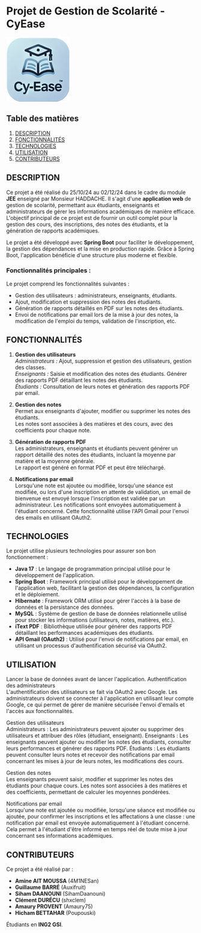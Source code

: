 # Projet de Gestion de Scolarité - **CyEase**

![alt_text](https://github.com/Auxifruit/ProjetGestionJEE/blob/main/logo.png)

## Table des matières
1. [DESCRIPTION](#description)
2. [FONCTIONNALITÉS](#fonctionnalités)
3. [TECHNOLOGIES](#technologies)
4. [UTILISATION](#utilisation)
5. [CONTRIBUTEURS](#contributeurs)

## DESCRIPTION
Ce projet a été réalisé du 25/10/24 au 02/12/24 dans le cadre du module **JEE** enseigné par Monsieur HADDACHE. Il s'agit d'une **application web** de gestion de scolarité, permettant aux étudiants, enseignants et administrateurs de gérer les informations académiques de manière efficace. L'objectif principal de ce projet est de fournir un outil complet pour la gestion des cours, des inscriptions, des notes des étudiants, et la génération de rapports académiques.

Le projet a été développé avec **Spring Boot** pour faciliter le développement, la gestion des dépendances et la mise en production rapide. Grâce à Spring Boot, l'application bénéficie d'une structure plus moderne et flexible.

### Fonctionnalités principales :
Le projet comprend les fonctionnalités suivantes :

- Gestion des utilisateurs : administrateurs, enseignants, étudiants.
- Ajout, modification et suppression des notes des étudiants.
- Génération de rapports détaillés en PDF sur les notes des étudiants.
- Envoi de notifications par email lors de la mise à jour des notes, la modification de l'emploi du temps, validation de l'inscription, etc.

## FONCTIONNALITÉS

1. **Gestion des utilisateurs**  
   _Administrateurs :_ Ajout, suppression et gestion des utilisateurs, gestion des classes.  
   _Enseignants :_ Saisie et modification des notes des étudiants. Générer des rapports PDF détaillant les notes des étudiants.  
   _Étudiants :_ Consultation de leurs notes et génération des rapports PDF par email.  

2. **Gestion des notes**  
   Permet aux enseignants d'ajouter, modifier ou supprimer les notes des étudiants.  
   Les notes sont associées à des matières et des cours, avec des coefficients pour chaque note.  

3. **Génération de rapports PDF**  
   Les administrateurs, enseignants et étudiants peuvent générer un rapport détaillé des notes des étudiants, incluant la moyenne par matière et la moyenne générale.  
   Le rapport est généré en format PDF et peut être téléchargé.  

4. **Notifications par email**  
   Lorsqu'une note est ajoutée ou modifiée, lorsqu'une séance est modifiée, ou lors d'une inscription en attente de validation, un email de bienvenue est envoyé lorsque l'inscription est validée par un administrateur. Les notifications sont envoyées automatiquement à l'étudiant concerné. Cette fonctionnalité utilise l'API Gmail pour l'envoi des emails en utilisant OAuth2.

## TECHNOLOGIES

Le projet utilise plusieurs technologies pour assurer son bon fonctionnement :

- **Java 17** : Le langage de programmation principal utilisé pour le développement de l'application.
- **Spring Boot** : Framework principal utilisé pour le développement de l'application web, facilitant la gestion des dépendances, la configuration et le déploiement.
- **Hibernate** : Framework ORM utilisé pour gérer l'accès à la base de données et la persistance des données.
- **MySQL** : Système de gestion de base de données relationnelle utilisé pour stocker les informations (utilisateurs, notes, matières, etc.).
- **iText PDF** : Bibliothèque utilisée pour générer des rapports PDF détaillant les performances académiques des étudiants.
- **API Gmail (OAuth2)** : Utilisé pour l'envoi de notifications par email, en utilisant un processus d'authentification sécurisé via OAuth2.

## UTILISATION
Lancer la base de données avant de lancer l'application.
Authentification des administrateurs  
L'authentification des utilisateurs se fait via OAuth2 avec Google. Les administrateurs doivent se connecter à l'application en utilisant leur compte Google, ce qui permet de gérer de manière sécurisée l'envoi d'emails et l'accès aux fonctionnalités.

Gestion des utilisateurs  
Administrateurs : Les administrateurs peuvent ajouter ou supprimer des utilisateurs et attribuer des rôles (étudiant, enseignant).
Enseignants : Les enseignants peuvent ajouter ou modifier les notes des étudiants, consulter leurs performances et générer des rapports PDF.
Étudiants : Les étudiants peuvent consulter leurs notes et recevoir des notifications par email concernant les mises à jour de leurs notes, les modifications des cours.

Gestion des notes  
Les enseignants peuvent saisir, modifier et supprimer les notes des étudiants pour chaque cours. Les notes sont associées à des matières et des coefficients, permettant de calculer les moyennes pondérées.

Notifications par email    
Lorsqu'une note est ajoutée ou modifiée, lorsqu'une séance est modifiée ou ajoutée, pour confirmer les inscriptions et les affectations à une classe : une notification par email est envoyée automatiquement à l'étudiant concerné. Cela permet à l'étudiant d'être informé en temps réel de toute mise à jour concernant ses informations académiques.

## CONTRIBUTEURS
Ce projet a été réalisé par :

- **Amine AIT MOUSSA** (4M1NESan)
- **Guillaume BARRÉ** (Auxifruit)
- **Siham DAANOUNI** (SihamDaanouni)
- **Clément DURÉCU** (shxclem)
- **Amaury PROVENT** (Amaury75)
- **Hicham BETTAHAR** (Poupouski)

Étudiants en **ING2 GSI**.
